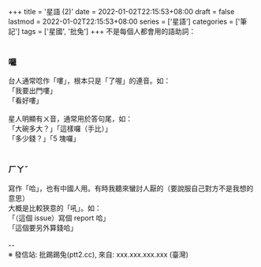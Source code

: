 +++
title = '星語 (2)'
date = 2022-01-02T22:15:53+08:00
draft = false
lastmod = 2022-01-02T22:15:53+08:00
series = ['星語']
categories = ['筆記']
tags = ['星國', '批兔']
+++
不是每個人都會用的語助詞：<br>
<br>
### 囉 
台人通常唸作「嘍」，根本只是「了喔」的連音。如：<br>
「我要出門嘍」<br>
「看好嘍」<br>
<br>
星人明顯有ㄨ音，通常用於答句尾，如：<br>
「大碗多大？」「這樣囉（手比）」<br>
「多少錢？」「5 塊囉」<br>
<br>
### ㄏㄚˇ
寫作「哈」，也有中國人用。有時我聽來蠻討人厭的（要說服自己對方不是我想的意思）<br>
大概是比較狹意的「吼」。如：<br>
「（這個 issue）寫個 report 哈」<br>
「這個要另外算錢哈」<br>
<br>
--<br>
※ 發信站: 批踢踢兔(ptt2.cc), 來自: xxx.xxx.xxx.xxx (臺灣)<br>
